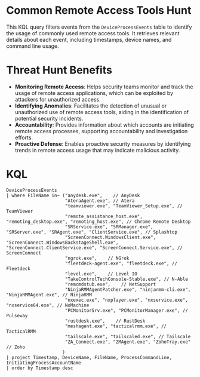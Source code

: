 # Common Remote Access Tools Hunt

This KQL query filters events from the `DeviceProcessEvents` table to identify the usage of commonly used remote access tools. It retrieves relevant details about each event, including timestamps, device names, and command line usage.

# Threat Hunt Benefits

- **Monitoring Remote Access**: Helps security teams monitor and track the usage of remote access applications, which can be exploited by attackers for unauthorized access.
- **Identifying Anomalies**: Facilitates the detection of unusual or unauthorized use of remote access tools, aiding in the identification of potential security incidents.
- **Accountability**: Provides information about which accounts are initiating remote access processes, supporting accountability and investigation efforts.
- **Proactive Defense**: Enables proactive security measures by identifying trends in remote access usage that may indicate malicious activity.

# KQL

```kql
DeviceProcessEvents
| where FileName in~ ("anydesk.exe",    // AnyDesk
                      "AteraAgent.exe", // Atera
                      "teamviewer.exe", "TeamViewer_Setup.exe", // TeamViewer
                      "remote_assistance_host.exe", "remoting_desktop.exe", "remoting_host.exe", // Chrome Remote Desktop
                      "SRService.exe", "SRManager.exe", "SRServer.exe", "SRAgent.exe", "ClientService.exe", // Splashtop
                      "ScreenConnect.WindowsClient.exe", "ScreenConnect.WindowsBackstageShell.exe", "ScreenConnect.ClientService.exe", "ScreenConnect.Service.exe", // ScreenConnect
                      "ngrok.exe",    // NGrok
                      "fleetdeck-agent.exe", "fleetdeck.exe", // Fleetdeck
                      "level.exe",    // Level IO
                      "TakeControlTechConsole-Stable.exe", // N-Able
                      "remcmdstub.exe",    // NetSupport
                      "NinjaRMMAgentPatcher.exe", "ninjarmm-cli.exe", "NinjaRMMAgent.exe", // NinjaRMM
                      "nxexec.exe", "nxplayer.exe", "nxservice.exe", "nxservice64.exe", // NoMachine
                      "PCMonitorSrv.exe", "PCMonitorManager.exe", // Pulseway
                      "rustdesk.exe",    // RustDesk
                      "meshagent.exe", "tacticalrmm.exe", // TacticalRMM
                      "tailscale.exe", "tailscaled.exe", // Tailscale
                      "ZA_Connect.exe", "ZMAgent.exe", "ZohoTray.exe"    // Zoho
                     )
| project Timestamp, DeviceName, FileName, ProcessCommandLine, InitiatingProcessAccountName
| order by Timestamp desc
